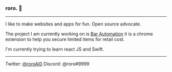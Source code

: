 ### roro. 🎢
-----------------------

I like to make websites and apps for fun. Open source advocate.

The project I am currently working on is [Bar Automation](https://barautomation.digital/) it is a chrome extension to help you secure limited items for retail cost.

I'm currently trying to learn react JS and Swift.

-----------------------

Twitter: [@roroAI0](https://twitter.com/roroAI0)
Discord: @roro#9999


